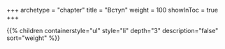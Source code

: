 +++
archetype = "chapter"
title = "Вступ"
weight = 100
showInToc = true
+++

{{% children containerstyle="ul" style="li" depth="3" description="false" sort="weight" %}}